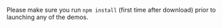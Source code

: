 Please make sure you run `npm install` (first time after download) prior to launching any of the demos.
